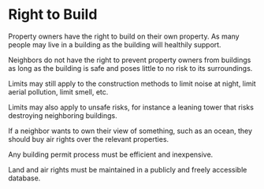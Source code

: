 # Right to Build

Property owners have the right to build on their own property. As many people may live in a building as the building will healthily support.

Neighbors do not have the right to prevent property owners from buildings as long as the building is safe and poses little to no risk to its surroundings.

Limits may still apply to the construction methods to limit noise at night, limit aerial pollution, limit smell, etc.

Limits may also apply to unsafe risks, for instance a leaning tower that risks destroying neighboring buildings.

If a neighbor wants to own their view of something, such as an ocean, they should buy air rights over the relevant properties.

Any building permit process must be efficient and inexpensive.

Land and air rights must be maintained in a publicly and freely accessible database.
